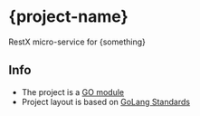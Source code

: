 # {project-name}
RestX micro-service for {something}

## Info
  - The project is a [GO module](https://github.com/golang/go/wiki/Modules)
  - Project layout is based on [GoLang Standards](https://github.com/golang-standards/project-layout)
